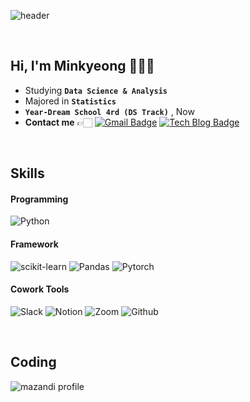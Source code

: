 ![header](https://capsule-render.vercel.app/api?type=venom&height=200&color=ff99cc&text=ZZOMING%20CODE&reversal=false&animation=fadeIn&textBg=false&fontColor=)

<br> 
  

## Hi, I'm Minkyeong 🙋🏻‍♀️
- Studying **`Data Science & Analysis`**
- Majored in **`Statistics`**
- **`Year-Dream School 4rd (DS Track)`** , Now 
- **Contact me** 👉🏻 [![Gmail Badge](https://img.shields.io/badge/Gmail-d14836?style=flat-square&logo=Gmail&logoColor=white&link=mailto:alsrud5527@gmail.com)](mailto:alsrud5527@gmail.com)
[![Tech Blog Badge](http://img.shields.io/badge/-Tech%20blog-black?style=flat-square&logo=tistory&link=https://zzoming-25.tistory.com/)](https://zzoming-25.tistory.com/)

</br>

## Skills  
#### Programming   
![Python](https://img.shields.io/badge/Python-3776AB?style=for-the-badge&logo=python&logoColor=white)  

#### Framework   
![scikit-learn](https://img.shields.io/badge/scikit-learn-F7931E?style=for-the-badge&logo=Scikit-learn&logoColor=white)
![Pandas](https://img.shields.io/badge/pandas-150458?style=for-the-badge&logo=pandas&logoColor=white)
![Pytorch](https://img.shields.io/badge/Pytorch-EE4C2C?style=for-the-badge&logo=Pytorch&logoColor=white)

####  Cowork Tools 
![Slack](https://img.shields.io/badge/Slack-4A154B?style=for-the-badge&logo=Slack&logoColor=white)
![Notion](https://img.shields.io/badge/Notion-000000?style=for-the-badge&logo=Notion&logoColor=white)
![Zoom](https://img.shields.io/badge/Zoom-0B5CFF?style=for-the-badge&logo=Zoom&logoColor=white)
![Github](https://img.shields.io/badge/Github-181717?style=for-the-badge&logo=Github&logoColor=white)

</br>

## Coding
![mazandi profile](http://mazandi.herokuapp.com/api?handle=alsrud5527&theme=cold)


